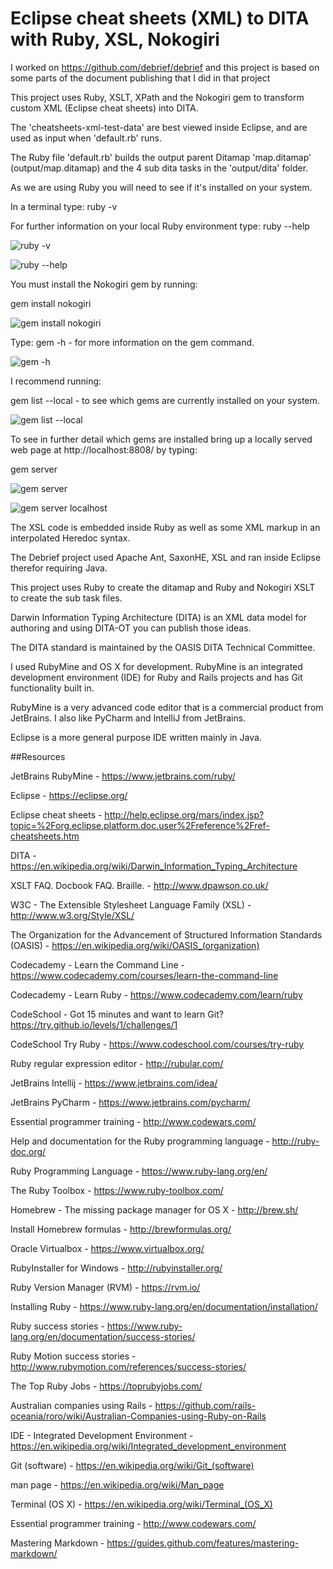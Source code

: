 # Eclipse cheat sheets (XML) to DITA with Ruby, XSL, Nokogiri

I worked on https://github.com/debrief/debrief and this project is based on some parts of the document publishing that I did in that project

This project uses Ruby, XSLT, XPath and the Nokogiri gem to transform custom XML (Eclipse cheat sheets) into DITA.

The 'cheatsheets-xml-test-data' are best viewed inside Eclipse, and are used as input when 'default.rb' runs.

The Ruby file 'default.rb' builds the output parent Ditamap 'map.ditamap' (output/map.ditamap) and the 4 sub dita tasks in the 'output/dita' folder.

As we are using Ruby you will need to see if it's installed on your system.

In a terminal type: ruby -v  

For further information on your local Ruby environment type: ruby --help

![ruby -v](documentation/images/rvm-ruby-v.png)

![ruby --help](documentation/images/ruby-help.png)

You must install the Nokogiri gem by running:
 
gem install nokogiri

![gem install nokogiri](documentation/images/gem-install-nokogiri.png)

Type: gem -h - for more information on the gem command.

![gem -h](documentation/images/gem-h.png)

I recommend running: 

gem list --local - to see which gems are currently installed on your system.  

![gem list --local](documentation/images/gem-list-local.png)

To see in further detail which gems are installed bring up a locally served web page at http://localhost:8808/ by typing: 

gem server

![gem server](documentation/images/gem-server.png)

![gem server localhost](documentation/images/gem-server-webpage.png)

The XSL code is embedded inside Ruby as well as some XML markup in an interpolated Heredoc syntax.

The Debrief project used Apache Ant, SaxonHE, XSL and ran inside Eclipse therefor requiring Java.

This project uses Ruby to create the ditamap and Ruby and Nokogiri XSLT to create the sub task files.

Darwin Information Typing Architecture (DITA) is an XML data model for authoring and using DITA-OT you can publish those ideas.

The DITA standard is maintained by the OASIS DITA Technical Committee.

I used RubyMine and OS X for development.  RubyMine is an integrated development environment (IDE) for Ruby and Rails projects and has Git functionality built in.

RubyMine is a very advanced code editor that is a commercial product from JetBrains.  I also like PyCharm and IntelliJ from JetBrains.

Eclipse is a more general purpose IDE written mainly in Java.

##Resources

JetBrains RubyMine - https://www.jetbrains.com/ruby/

Eclipse - https://eclipse.org/

Eclipse cheat sheets - http://help.eclipse.org/mars/index.jsp?topic=%2Forg.eclipse.platform.doc.user%2Freference%2Fref-cheatsheets.htm

DITA - https://en.wikipedia.org/wiki/Darwin_Information_Typing_Architecture

XSLT FAQ. Docbook FAQ. Braille. - http://www.dpawson.co.uk/

W3C - The Extensible Stylesheet Language Family (XSL) - http://www.w3.org/Style/XSL/

The Organization for the Advancement of Structured Information Standards (OASIS) - https://en.wikipedia.org/wiki/OASIS_(organization)

Codecademy - Learn the Command Line - https://www.codecademy.com/courses/learn-the-command-line

Codecademy - Learn Ruby - https://www.codecademy.com/learn/ruby

CodeSchool - Got 15 minutes and want to learn Git? https://try.github.io/levels/1/challenges/1

CodeSchool Try Ruby - https://www.codeschool.com/courses/try-ruby

Ruby regular expression editor - http://rubular.com/

JetBrains Intellij - https://www.jetbrains.com/idea/

JetBrains PyCharm - https://www.jetbrains.com/pycharm/

Essential programmer training - http://www.codewars.com/

Help and documentation for the Ruby programming language - http://ruby-doc.org/

Ruby Programming Language - https://www.ruby-lang.org/en/

The Ruby Toolbox - https://www.ruby-toolbox.com/

Homebrew - The missing package manager for OS X - http://brew.sh/

Install Homebrew formulas - http://brewformulas.org/

Oracle Virtualbox - https://www.virtualbox.org/

RubyInstaller for Windows - http://rubyinstaller.org/

Ruby Version Manager (RVM) - https://rvm.io/

Installing Ruby - https://www.ruby-lang.org/en/documentation/installation/ 

Ruby success stories - https://www.ruby-lang.org/en/documentation/success-stories/

Ruby Motion success stories - http://www.rubymotion.com/references/success-stories/

The Top Ruby Jobs - https://toprubyjobs.com/

Australian companies using Rails - https://github.com/rails-oceania/roro/wiki/Australian-Companies-using-Ruby-on-Rails

IDE - Integrated Development Environment - https://en.wikipedia.org/wiki/Integrated_development_environment

Git (software) - https://en.wikipedia.org/wiki/Git_(software)

man page - https://en.wikipedia.org/wiki/Man_page

Terminal (OS X) - https://en.wikipedia.org/wiki/Terminal_(OS_X)

Essential programmer training - http://www.codewars.com/

Mastering Markdown - https://guides.github.com/features/mastering-markdown/